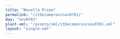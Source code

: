 ```yaml
---
title: "Novella Prima"
permalink: "/itDecameron/nov0701/"
day: "nov0701"
plant-xml: "/assets/xml/itDecameron/nov0701.xml"
layout: "single-xml"
---
```

